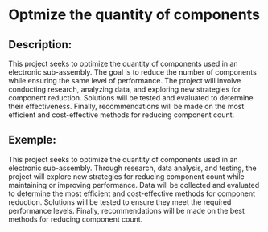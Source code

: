 # Optmize the quantity of components

## Description:
This project seeks to optimize the quantity of components used in an electronic sub-assembly. The goal is to reduce the number of components while ensuring the same level of performance. The project will involve conducting research, analyzing data, and exploring new strategies for component reduction. Solutions will be tested and evaluated to determine their effectiveness. Finally, recommendations will be made on the most efficient and cost-effective methods for reducing component count.

## Exemple:
This project seeks to optimize the quantity of components used in an electronic sub-assembly. Through research, data analysis, and testing, the project will explore new strategies for reducing component count while maintaining or improving performance. Data will be collected and evaluated to determine the most efficient and cost-effective methods for component reduction. Solutions will be tested to ensure they meet the required performance levels. Finally, recommendations will be made on the best methods for reducing component count.